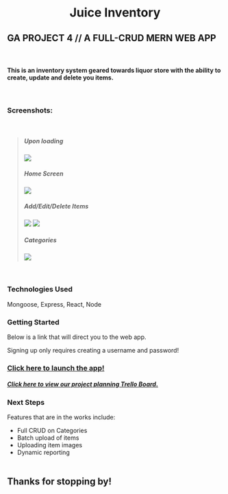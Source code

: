 # <p style="text-align: center;">Juice Inventory</p>
## GA PROJECT 4 // A FULL-CRUD MERN WEB APP 
&nbsp;
#### This is an inventory system geared towards liquor store with the ability to create, update and delete you items. 

&nbsp;  

### Screenshots:
&nbsp;  
>##### Upon loading
> ![](https://i.imgur.com/uAxytB0.png)
>##### Home Screen
> ![](https://i.imgur.com/CPggPcr.png)
>##### Add/Edit/Delete Items
> ![](https://i.imgur.com/2c4kWfG.png)
> ![](https://i.imgur.com/Ye4M3zW.png)
>##### Categories
> ![](https://i.imgur.com/504csxO.png)
&nbsp; 

&nbsp; 

### Technologies Used
Mongoose, Express, React, Node

### Getting Started
Below is a link that will direct you to the web app. 

Signing up only requires creating a username and password!

### [Click here to launch the app!](https://juice-inventory.herokuapp.com/)
##### [Click here to view our project planning Trello Board.](https://trello.com/b/26QbQeT1/inventory-app)


### Next Steps
Features that are in the works include: 
* Full CRUD on Categories
* Batch upload of items
* Uploading item images
* Dynamic reporting
&nbsp;  
&nbsp;  
## Thanks for stopping by!


